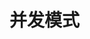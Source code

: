# 并发模式

<!-- TODO: 这里将深入讲解Go语言特有的并发设计模式，包括Pipeline模式、Fan-in/Fan-out模式、Worker Pool模式、Pub/Sub模式、Rate Limiting模式、Context传递模式、以及这些模式的实际应用场景和代码实现 -->
